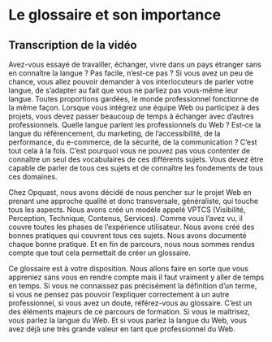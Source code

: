 # Le glossaire et son importance

## Transcription de la vidéo

Avez-vous essayé de travailler, échanger, vivre dans un pays étranger sans en connaître la langue ?
Pas facile, n’est-ce pas ? Si vous avez un peu de chance, vous allez pouvoir demander à vos interlocuteurs de parler votre langue, de s’adapter au fait que vous ne parliez pas vous-même leur langue.
Toutes proportions gardées, le monde professionnel fonctionne de la même façon. Lorsque vous intégrez une équipe Web ou participez à des projets, vous devez passer beaucoup de temps à échanger avec d’autres professionnels.
Quelle langue parlent les professionnels du Web ? Est-ce la langue du référencement, du marketing, de l’accessibilité, de la performance, du e-commerce, de la sécurité, de la communication ? C’est tout cela à la fois. C’est pourquoi vous ne pouvez pas vous contenter de connaître un seul des vocabulaires de ces différents sujets. Vous devez être capable de parler de tous ces sujets et de connaître les fondements de tous ces domaines.

Chez Opquast, nous avons décidé de nous pencher sur le projet Web en prenant une approche qualité et donc transversale, généraliste, qui touche tous les aspects. Nous avons créé un modèle appelé VPTCS (Visibilité, Perception, Technique, Contenus, Services). Comme vous l’avez vu, il couvre toutes les phases de l’expérience utilisateur. Nous avons créé des bonnes pratiques qui couvrent tous ces sujets. Nous avons documenté chaque bonne pratique. Et en fin de parcours, nous nous sommes rendus compte que tout cela permettait de créer un glossaire.

Ce glossaire est à votre disposition. Nous allons faire en sorte que vous appreniez sans vous en rendre compte mais il faut vraiment y aller de temps en temps. Si vous ne connaissez pas précisément la définition d’un terme, si vous ne pensez pas pouvoir l’expliquer correctement à un autre professionnel, si vous avez un doute, référez-vous au glossaire. C’est un des éléments majeurs de ce parcours de formation. Si vous le maîtrisez, vous parlez la langue du Web. Et si vous parlez la langue du Web, vous avez déjà une très grande valeur en tant que professionnel du Web.